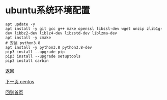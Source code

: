 ubuntu系统环境配置
==============================

```shell
apt update -y
apt install -y git gcc g++ make openssl libssl-dev wget unzip zlib1g-dev libbz2-dev liblz4-dev libzstd-dev liblzma-dev
apt install -y cmake
# 安装 python3.8
apt install -y python3.8 python3.8-dev
pip3 install --upgrade pip
pip3 install --upgrade setuptools
pip3 install carbin
```

[返回](inf.md)

[下一页 centos](centos.md)

[回到首页](../../README.md)
